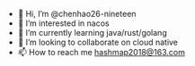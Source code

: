 - 👋 Hi, I’m @chenhao26-nineteen
- 👀 I’m interested in nacos
- 🌱 I’m currently learning java/rust/golang
- 💞️ I’m looking to collaborate on cloud native
- 📫 How to reach me hashmap2018@163.com

<!---
chenhao26-nineteen/chenhao26-nineteen is a ✨ special ✨ repository because its `README.md` (this file) appears on your GitHub profile.
You can click the Preview link to take a look at your changes.
--->
